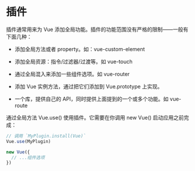 # 插件

插件通常用来为 Vue 添加全局功能。插件的功能范围没有严格的限制——一般有下面几种：

* 添加全局方法或者 property。如：vue-custom-element

* 添加全局资源：指令/过滤器/过渡等。如 vue-touch

* 通过全局混入来添加一些组件选项。如 vue-router

* 添加 Vue 实例方法，通过把它们添加到 Vue.prototype 上实现。

* 一个库，提供自己的 API，同时提供上面提到的一个或多个功能。如 vue-route

通过全局方法 Vue.use() 使用插件。它需要在你调用 new Vue() 启动应用之前完成：
```js
// 调用 `MyPlugin.install(Vue)`
Vue.use(MyPlugin)

new Vue({
  // ...组件选项
})
```
